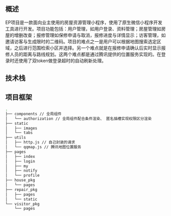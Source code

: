 ## 概述
EP项目是一款面向业主使用的房屋资源管理小程序，使用了原生微信小程序开发工具进行开发。项目功能包括：用户管理，如用户登录、资料管理；房屋管理如房屋的增删改查；报修管理如保修申请与取消，报修进度与详情显示；访客管理，如邀请访客与生成限时的二维码。项目的难点之一是用户可以根据地图搜索选定区域，之后进行范围检索小区并选择。另一个难点就是在报修申请确认后实时显示报修人员的距离与路线规划。这两个难点都是通过腾讯提供的位置服务实现的。在登录时还使用了双token做登录超时的自动刷新处理。

## 技术栈


## 项目框架

```bash
.
├── components // 全局组件
│   └── authorization // 全局组件配合条件渲染、 匿名插槽实现权限区分渲染
├── static
│   ├── images
│   └── tabs
├── utils
│   ├── http.js // 自己封装的请求
│   └── qqmap.js // 腾讯地图位置服务
├── pages
│   ├── index
│   ├── login
│   ├── my
│   ├── notify
│   └── profile
├── house_pkg
│   └── pages
├── repair_pkg
│   ├── pages
│   └── static
└── visitor_pkg
    └── pages
```

